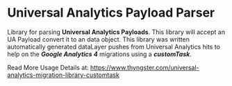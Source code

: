 # Universal Analytics Payload Parser

Library for parsing **Universal Analytics Payloads**. This library will accept an UA Payload convert it to an data object. 
This library was written automatically generated dataLayer pushes from Universal Analytics hits to help on the ***Google Analytics 4*** migrations using a ***customTask***. 

Read More Usage Details at: https://www.thyngster.com/universal-analytics-migration-library-customtask